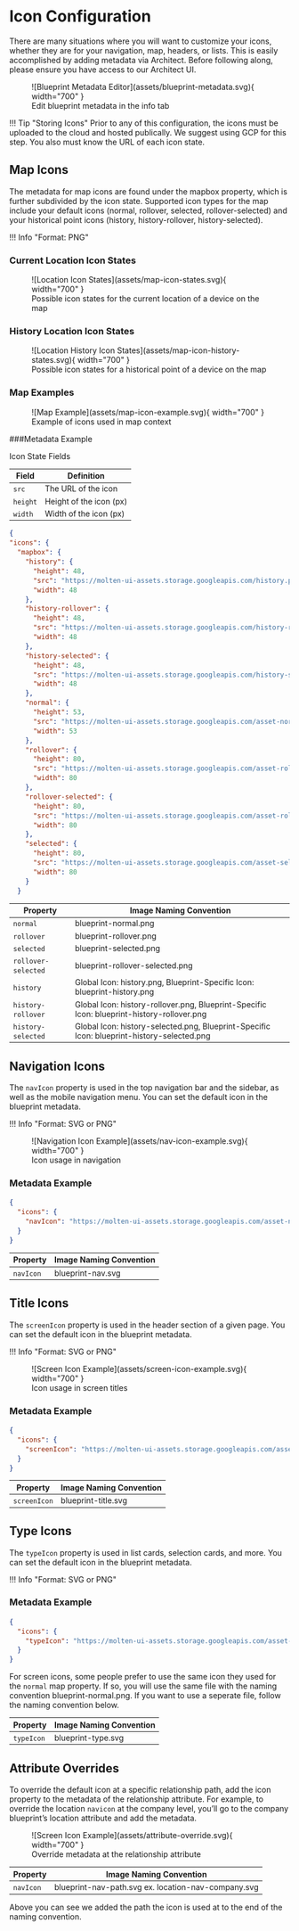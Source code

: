 
# Icon Configuration

There are many situations where you will want to customize your icons, whether they are for your navigation, map, headers, or lists. This is easily accomplished by adding metadata via Architect. Before following along, please ensure you have access to our Architect UI.

<figure markdown>
![Blueprint Metadata Editor](assets/blueprint-metadata.svg){ width="700" }
  <figcaption>Edit blueprint metadata in the info tab</figcaption>
</figure>


!!! Tip "Storing Icons"
    Prior to any of this configuration, the icons must be uploaded to the cloud and hosted publically. We suggest using GCP for this step. You also must know the URL of each icon state.

## Map Icons

The metadata for map icons are found under the mapbox property, which is further subdivided by the icon state. Supported icon types for the map include your default icons (normal, rollover, selected, rollover-selected) and your historical point icons (history, history-rollover, history-selected).

!!! Info "Format: PNG"

### Current Location Icon States
<figure markdown>
![Location Icon States](assets/map-icon-states.svg){ width="700" }
  <figcaption>Possible icon states for the current location of a device on the map</figcaption>
</figure>

### History Location Icon States
<figure markdown>
![Location History Icon States](assets/map-icon-history-states.svg){ width="700" }
  <figcaption>Possible icon states for a historical point of a device on the map</figcaption>
</figure>

### Map Examples
<figure markdown>
![Map Example](assets/map-icon-example.svg){ width="700" }
  <figcaption>Example of icons used in map context</figcaption>
</figure>


###Metadata Example

Icon State Fields

| Field | Definition |
|-------|---------|
| `src` | The URL of the icon |
| `height` | Height of the icon (px) |
| `width` | Width of the icon (px) |


```json
{
"icons": {
  "mapbox": {
    "history": {
      "height": 48,
      "src": "https://molten-ui-assets.storage.googleapis.com/history.png",
      "width": 48
    },
    "history-rollover": {
      "height": 48,
      "src": "https://molten-ui-assets.storage.googleapis.com/history-rollover.png",
      "width": 48
    },
    "history-selected": {
      "height": 48,
      "src": "https://molten-ui-assets.storage.googleapis.com/history-selected.png",
      "width": 48
    },
    "normal": {
      "height": 53,
      "src": "https://molten-ui-assets.storage.googleapis.com/asset-normal.png",
      "width": 53
    },
    "rollover": {
      "height": 80,
      "src": "https://molten-ui-assets.storage.googleapis.com/asset-rollover.png",
      "width": 80
    },
    "rollover-selected": {
      "height": 80,
      "src": "https://molten-ui-assets.storage.googleapis.com/asset-rollover-selected.png",
      "width": 80
    },
    "selected": {
      "height": 80,
      "src": "https://molten-ui-assets.storage.googleapis.com/asset-selected.png",
      "width": 80
    }
  }
```

| Property | Image Naming Convention |
|-------|---------|
| `normal` | blueprint-normal.png |
| `rollover` | blueprint-rollover.png |
| `selected` | blueprint-selected.png |
| `rollover-selected` | blueprint-rollover-selected.png |
| `history` | Global Icon: history.png, Blueprint-Specific Icon: blueprint-history.png |
| `history-rollover` | Global Icon: history-rollover.png, Blueprint-Specific Icon: blueprint-history-rollover.png |
| `history-selected` | Global Icon: history-selected.png, Blueprint-Specific Icon: blueprint-history-selected.png|

## Navigation Icons

The `navIcon` property is used in the top navigation bar and the sidebar, as well as the mobile navigation menu. You can set the default icon in the blueprint metadata.

!!! Info "Format: SVG or PNG"

<figure markdown>
![Navigation Icon Example](assets/nav-icon-example.svg){ width="700" }
<figcaption>Icon usage in navigation</figcaption>
</figure>
  
### Metadata Example
  
  ```json
  {
    "icons": {
      "navIcon": "https://molten-ui-assets.storage.googleapis.com/asset-nav.svg"
    }
  }
  ```
  
  | Property | Image Naming Convention |
  |-------|---------|
  | `navIcon` | blueprint-nav.svg |

  

## Title Icons
  
The  `screenIcon` property is used in the header section of a given page. You can set the default icon in the blueprint metadata.

!!! Info "Format: SVG or PNG"

<figure markdown>
![Screen Icon Example](assets/screen-icon-example.svg){ width="700" }
  <figcaption>Icon usage in screen titles</figcaption>
</figure>

### Metadata Example

```json
{
  "icons": {
    "screenIcon": "https://molten-ui-assets.storage.googleapis.com/asset-title.svg"
  }
}
```

| Property | Image Naming Convention |
|-------|---------|
| `screenIcon` | blueprint-title.svg |

## Type Icons

The `typeIcon` property is used in list cards, selection cards, and more. You can set the default icon in the blueprint metadata.

!!! Info "Format: SVG or PNG"

### Metadata Example

```json
{
  "icons": {
    "typeIcon": "https://molten-ui-assets.storage.googleapis.com/asset-normal.png"
  }
}
```
For screen icons, some people prefer to use the same icon they used for the `normal` map property. If so, you will use the same file with the naming convention blueprint-normal.png. If you want to use a seperate file, follow the naming convention below.

| Property | Image Naming Convention |
|-------|---------|
| `typeIcon` | blueprint-type.svg |


## Attribute Overrides

To override the default icon at a specific relationship path, add the icon property to the metadata of the relationship attribute. For example, to override the location `navicon` at the company level, you’ll go to the company blueprint’s location attribute and add the metadata.

<figure markdown>
![Screen Icon Example](assets/attribute-override.svg){ width="700" }
  <figcaption>Override metadata at the relationship attribute</figcaption>
</figure>

| Property | Image Naming Convention |
|-------|---------|
| `navIcon` | blueprint-nav-path.svg ex. location-nav-company.svg |

Above you can see we added the path the icon is used at to the end of the naming convention.
